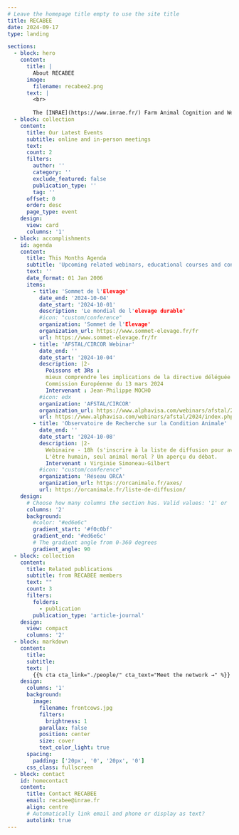 ```yaml
---
# Leave the homepage title empty to use the site title
title: RECABEE
date: 2024-09-17
type: landing

sections:
  - block: hero
    content:
      title: |
        About RECABEE
      image:
        filename: recabee2.png
      text: |
        <br>
        
        The [INRAE](https://www.inrae.fr/) Farm Animal Cognition and Welfare network consists of the researchers, engineers, technicians and students of the [Departments PHASE](https://www.inrae.fr/departements/phase) and [GA](https://www.inrae.fr/departements/ga) who are interested in animal cognition, welfare and their interrelationship. Members of the network come from about 14 different research laboratories from all over France. They conduct research on a variety of farm animals including sheep, goats, cattle, horses, pigs, trout, poultry and insects. The main expectations of the network’s members are: 1) to think about the link between cognition and welfare; 2) to discuss the concepts and methods of both cognition and welfare research and; 3) to get to know better their colleagues conducting research in these areas.
  - block: collection
    content:
      title: Our Latest Events
      subtitle: online and in-person meetings
      text:
      count: 2
      filters:
        author: ''
        category: ''
        exclude_featured: false
        publication_type: ''
        tag: ''
      offset: 0
      order: desc
      page_type: event
    design:
      view: card
      columns: '1'
  - block: accomplishments
    id: agenda
    content:
      title: This Months Agenda
      subtitle: 'Upcoming related webinars, educational courses and conferences'
      text: ''
      date_format: 01 Jan 2006
      items:
        - title: 'Sommet de l'Elevage'
          date_end: '2024-10-04'
          date_start: '2024-10-01'
          description: 'Le mondial de l'elevage durable'
          #icon: "custom/conference"
          organization: 'Sommet de l'Elevage'
          organization_url: https://www.sommet-elevage.fr/fr
          url: https://www.sommet-elevage.fr/fr
        - title: 'AFSTAL/CIRCOR Webinar'
          date_end: ''
          date_start: '2024-10-04'
          description: |2-
            Poissons et 3Rs :  
            mieux comprendre les implications de la directive déléguée (UE) 2024/1262 de la  
            Commission Européenne du 13 mars 2024  
            Intervenant : Jean-Philippe MOCHO
          #icon: edx
          organization: 'AFSTAL/CIRCOR'
          organization_url: https://www.alphavisa.com/webinars/afstal/2024/index.php
          url: https://www.alphavisa.com/webinars/afstal/2024/index.php
        - title: 'Observatoire de Recherche sur la Condition Animale'
          date_end: ''
          date_start: '2024-10-08'
          description: |2-
            Webinaire - 18h (s'inscrire à la liste de diffusion pour avoir le lien)  
            L'être humain, seul animal moral ? Un aperçu du débat.
            Intervenant : Virginie Simoneau-Gilbert
          #icon: "custom/conference"
          organization: 'Réseau ORCA'
          organization_url: https://orcanimale.fr/axes/
          url: https://orcanimale.fr/liste-de-diffusion/
    design:
      # Choose how many columns the section has. Valid values: '1' or '2'.
      columns: '2'
      background:
        #color: "#ed6e6c" 
        gradient_start: '#f0c0bf'
        gradient_end: '#ed6e6c'
        # The gradient angle from 0-360 degrees
        gradient_angle: 90
  - block: collection
    content:
      title: Related publications
      subtitle: from RECABEE members
      text: ""
      count: 3
      filters:
        folders:
          - publication
        publication_type: 'article-journal'
    design:
      view: compact
      columns: '2'
  - block: markdown
    content:
      title:
      subtitle:
      text: |
        {{% cta cta_link="./people/" cta_text="Meet the network →" %}}
    design:
      columns: '1'
      background:
        image: 
          filename: frontcows.jpg
          filters:
            brightness: 1
          parallax: false
          position: center
          size: cover
          text_color_light: true
      spacing:
        padding: ['20px', '0', '20px', '0']
      css_class: fullscreen
  - block: contact
    id: homecontact
    content:
      title: Contact RECABEE
      email: recabee@inrae.fr
      align: centre
      # Automatically link email and phone or display as text?
      autolink: true
---
```

